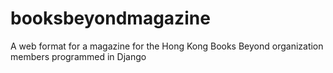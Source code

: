 # booksbeyondmagazine
A web format for a magazine for the Hong Kong Books Beyond organization members programmed in Django
